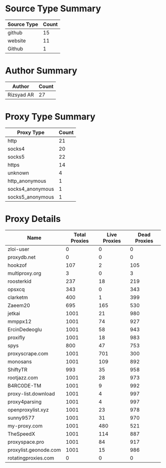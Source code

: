 # Source Type Summary

| Source Type | Count |
|-------------|-------|
| github | 15 |
| website | 11 |
| Github | 1 |


# Author Summary

| Author | Count |
|--------|-------|
| Rizsyad AR | 27 |


# Proxy Type Summary

| Proxy Type | Count |
|------------|-------|
| http | 21 |
| socks4 | 20 |
| socks5 | 22 |
| https | 14 |
| unknown | 4 |
| http_anonymous | 1 |
| socks4_anonymous | 1 |
| socks5_anonymous | 1 |


# Proxy Details

| Name | Total Proxies | Live Proxies | Dead Proxies |
|------|---------------|--------------|---------------|
| zloi-user | 0 | 0 | 0 |
| proxydb.net | 0 | 0 | 0 |
| hookzof | 107 | 2 | 105 |
| multiproxy.org | 3 | 0 | 3 |
| roosterkid | 237 | 18 | 219 |
| opsxcq | 343 | 0 | 343 |
| clarketm | 400 | 1 | 399 |
| Zaeem20 | 695 | 165 | 530 |
| jetkai | 1001 | 21 | 980 |
| mmppx12 | 1001 | 74 | 927 |
| ErcinDedeoglu | 1001 | 58 | 943 |
| proxifly | 1001 | 18 | 983 |
| spys | 800 | 47 | 753 |
| proxyscrape.com | 1001 | 701 | 300 |
| monosans | 1001 | 109 | 892 |
| ShiftyTR | 993 | 35 | 958 |
| rootjazz.com | 1001 | 28 | 973 |
| B4RC0DE-TM | 1001 | 9 | 992 |
| proxy-list.download | 1001 | 4 | 997 |
| proxy4parsing | 1001 | 4 | 997 |
| openproxylist.xyz | 1001 | 23 | 978 |
| sunny9577 | 1001 | 31 | 970 |
| my-proxy.com | 1001 | 480 | 521 |
| TheSpeedX | 1001 | 114 | 887 |
| proxyspace.pro | 1001 | 84 | 917 |
| proxylist.geonode.com | 1001 | 15 | 986 |
| rotatingproxies.com | 0 | 0 | 0 |
